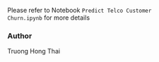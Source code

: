 Please refer to Notebook <code>Predict Telco Customer Churn.ipynb</code> for more details

### Author
Truong Hong Thai
